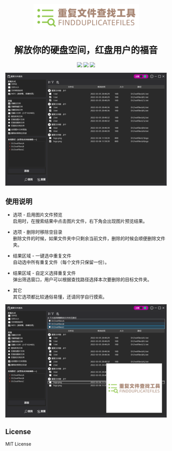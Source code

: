 <p align="center">
<a href="https://github.com/JiuLing-zhang/FindDuplicateFiles" target="_blank"><img src="https://github.com/JiuLing-zhang/FindDuplicateFiles/raw/main/docs/resources/images/logo.png" ></a>
</p>
<h1 align="center">解放你的硬盘空间，红盘用户的福音</h1>
<div align="center">

![](https://img.shields.io/badge/build-passing-brightgreen)
![](https://img.shields.io/github/license/JiuLing-zhang/FindDuplicateFiles)
![](https://img.shields.io/github/v/release/JiuLing-zhang/FindDuplicateFiles)

</div>

![demo1.png](https://github.com/JiuLing-zhang/FindDuplicateFiles/raw/main/docs/resources/images/demo1.png)

## 使用说明  
* 选项 - 启用图片文件预览  
启用时，在搜索结果中点击图片文件，右下角会出现图片预览结果。  

* 选项 - 删除时移除空目录  
删除文件的时候，如果文件夹中只剩余当前文件，删除的时候会顺便删除文件夹。  

* 结果区域 - 一键选中重复文件  
自动选中所有重复文件（每个文件只保留一份）。  

* 结果区域 - 自定义选择重复文件  
弹出筛选窗口，用户可以根据查找路径选择本次要删除的目标文件夹。

* 其它  
其它选项都比较通俗易懂，还请同学自行摸索。  

![demo2.png](https://github.com/JiuLing-zhang/FindDuplicateFiles/raw/main/docs/resources/images/demo2.png)  

## License  
MIT License